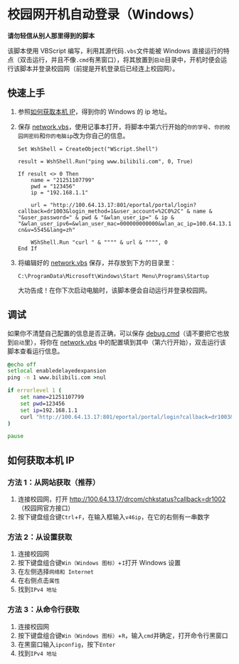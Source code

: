 # 校园网开机自动登录（Windows）

**请勿轻信从别人那里得到的脚本**

该脚本使用 VBScript 编写，利用其源代码`.vbs`文件能被 Windows 直接运行的特点（双击运行，并且不像`.cmd`有黑窗口），将其放置到`启动`目录中，开机时便会运行该脚本并登录校园网（前提是开机登录后已经连上校园网）。

## 快速上手

1. 参照[如何获取本机 IP](#如何获取本机-ip)，得到你的 Windows 的 ip 地址。

2. 保存 [network.vbs](network.vbs)，使用记事本打开，将脚本中第六行开始的`你的学号`、`你的校园网密码`和`你的电脑ip`改为你自己的信息。
    ```vbscript
    Set WshShell = CreateObject("WScript.Shell")

    result = WshShell.Run("ping www.bilibili.com", 0, True)

    If result <> 0 Then
        name = "21251107799"
        pwd = "123456"
        ip = "192.168.1.1"

        url = "http://100.64.13.17:801/eportal/portal/login?callback=dr1003&login_method=1&user_account=%2C0%2C" & name & "&user_password=" & pwd & "&wlan_user_ip=" & ip & "&wlan_user_ipv6=&wlan_user_mac=000000000000&wlan_ac_ip=100.64.13.18&wlan_ac_name=&jsVersion=4.1.3&terminal_type=1&lang=zh-cn&v=5545&lang=zh"

        WShShell.Run "curl " & """" & url & """", 0
    End If

    ```

3. 将编辑好的 [network.vbs](network.vbs) 保存，并存放到下方的目录里：
    ```
    C:\ProgramData\Microsoft\Windows\Start Menu\Programs\Startup
    ```

    大功告成！在你下次启动电脑时，该脚本便会自动运行并登录校园网。

## 调试

如果你不清楚自己配置的信息是否正确，可以保存 [debug.cmd](debug.cmd)（请不要把它也放到`启动`里），将你在 [network.vbs](network.vbs) 中的配置填到其中（第六行开始），双击运行该脚本查看运行信息。

```cmd
@echo off
setlocal enabledelayedexpansion
ping -n 1 www.bilibili.com >nul

if errorlevel 1 (
    set name=21251107799
    set pwd=123456
    set ip=192.168.1.1
    curl "http://100.64.13.17:801/eportal/portal/login?callback=dr1003&login_method=1&user_account=%%2C0%%2C!name!&user_password=!pwd!&wlan_user_ip=!ip!&wlan_user_ipv6=&wlan_user_mac=000000000000&wlan_ac_ip=100.64.13.18&wlan_ac_name=&jsVersion=4.1.3&terminal_type=1&lang=zh-cn&v=5545&lang=zh"
)

pause

```

## 如何获取本机 IP

### 方法 1：从网站获取（推荐）

1. 连接校园网，打开 http://100.64.13.17/drcom/chkstatus?callback=dr1002 （校园网官方接口）
2. 按下键盘组合键`Ctrl`+`F`，在输入框输入`v46ip`，在它的右侧有一串数字

### 方法 2：从设置获取

1. 连接校园网
2. 按下键盘组合键`Win（Windows 图标）`+`I`打开 Windows 设置
3. 在左侧选择`网络和 Internet`
4. 在右侧点击`属性`
5. 找到`IPv4 地址`

### 方法 3：从命令行获取

1. 连接校园网
2. 按下键盘组合键`Win（Windows 图标）`+`R`，输入`cmd`并确定，打开命令行黑窗口
3. 在黑窗口输入`ipconfig`，按下`Enter`
4. 找到`IPv4 地址`